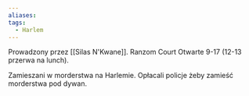 ```yaml
---
aliases: 
tags:
  - Harlem
---
```



Prowadzony przez [[Silas N'Kwane]].
Ranzom Court 
Otwarte 9-17 (12-13 przerwa na lunch).


Zamieszani w morderstwa na Harlemie. Opłacali policje żeby zamieść morderstwa pod dywan.
